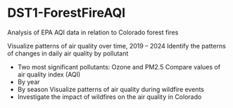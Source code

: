 # DST1-ForestFireAQI
Analysis of EPA AQI data in relation to Colorado forest fires

Visualize patterns of air quality over time, 2019 – 2024 
Identify the patterns of changes in daily air quality by pollutant
- Two most significant pollutants: Ozone and PM2.5
Compare values of air quality index (AQI) 
- By year 
- By season
Visualize patterns of air quality during wildfire events
- Investigate the impact of wildfires on the air quality in Colorado

